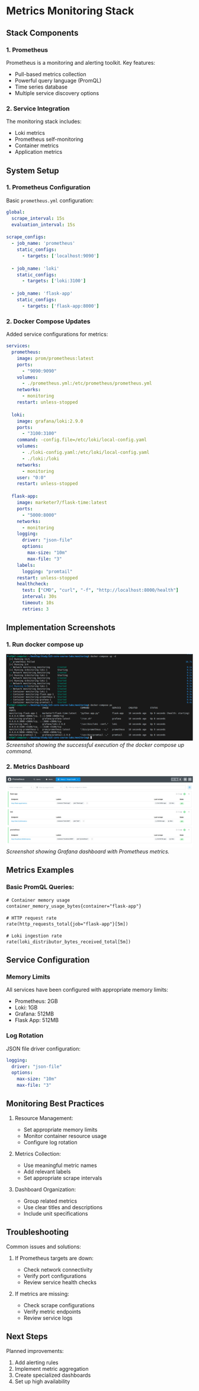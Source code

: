 
# Metrics Monitoring Stack

## Stack Components

### 1. Prometheus
Prometheus is a monitoring and alerting toolkit. Key features:
- Pull-based metrics collection
- Powerful query language (PromQL)
- Time series database
- Multiple service discovery options

### 2. Service Integration
The monitoring stack includes:
- Loki metrics
- Prometheus self-monitoring
- Container metrics
- Application metrics

## System Setup

### 1. Prometheus Configuration
Basic `prometheus.yml` configuration:
```yaml
global:
  scrape_interval: 15s
  evaluation_interval: 15s

scrape_configs:
  - job_name: 'prometheus'
    static_configs:
      - targets: ['localhost:9090']

  - job_name: 'loki'
    static_configs:
      - targets: ['loki:3100']

  - job_name: 'flask-app'
    static_configs:
      - targets: ['flask-app:8000']
```

### 2. Docker Compose Updates
Added service configurations for metrics:
```yaml
services:
  prometheus:
    image: prom/prometheus:latest
    ports:
      - "9090:9090"
    volumes:
      - ./prometheus.yml:/etc/prometheus/prometheus.yml
    networks:
      - monitoring
    restart: unless-stopped

  loki:
    image: grafana/loki:2.9.0
    ports:
      - "3100:3100"
    command: -config.file=/etc/loki/local-config.yaml
    volumes:
      - ./loki-config.yaml:/etc/loki/local-config.yaml
      - ./loki:/loki
    networks:
      - monitoring
    user: "0:0"
    restart: unless-stopped

  flask-app:
    image: marketer7/flask-time:latest
    ports:
      - "5000:8000"
    networks:
      - monitoring
    logging:
      driver: "json-file"
      options:
        max-size: "10m"
        max-file: "3"
    labels:
      logging: "promtail"
    restart: unless-stopped
    healthcheck:
      test: ["CMD", "curl", "-f", "http://localhost:8000/health"]
      interval: 30s
      timeout: 10s
      retries: 3
```

## Implementation Screenshots

### 1. Run docker compose up
![Run docker compose up](./images/image-lab-8-1.png)
*Screenshot showing the successful execution of the docker compose up command.*

### 2. Metrics Dashboard
![Metrics Dashboard](./images/lab-8-2.png)
*Screenshot showing Grafana dashboard with Prometheus metrics.*

## Metrics Examples

### Basic PromQL Queries:
```promql
# Container memory usage
container_memory_usage_bytes{container="flask-app"}

# HTTP request rate
rate(http_requests_total{job="flask-app"}[5m])

# Loki ingestion rate
rate(loki_distributor_bytes_received_total[5m])
```

## Service Configuration

### Memory Limits
All services have been configured with appropriate memory limits:
- Prometheus: 2GB
- Loki: 1GB
- Grafana: 512MB
- Flask App: 512MB

### Log Rotation
JSON file driver configuration:
```yaml
logging:
  driver: "json-file"
  options:
    max-size: "10m"
    max-file: "3"
```

## Monitoring Best Practices

1. Resource Management:
   - Set appropriate memory limits
   - Monitor container resource usage
   - Configure log rotation

2. Metrics Collection:
   - Use meaningful metric names
   - Add relevant labels
   - Set appropriate scrape intervals

3. Dashboard Organization:
   - Group related metrics
   - Use clear titles and descriptions
   - Include unit specifications

## Troubleshooting

Common issues and solutions:
1. If Prometheus targets are down:
   - Check network connectivity
   - Verify port configurations
   - Review service health checks

2. If metrics are missing:
   - Check scrape configurations
   - Verify metric endpoints
   - Review service logs

## Next Steps

Planned improvements:
1. Add alerting rules
2. Implement metric aggregation
3. Create specialized dashboards
4. Set up high availability 